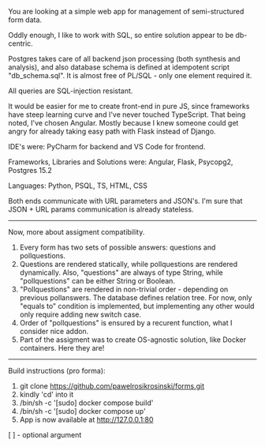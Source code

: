 You are looking at a simple web app for management of semi-structured form data.

Oddly enough, I like to work with SQL, so entire solution appear to be db-centric.

Postgres takes care of all backend json processing (both synthesis and analysis), and also database schema is defined at idempotent script "db_schema.sql". It is almost free of PL/SQL - only one element required it.

All queries are SQL-injection resistant.

It would be easier for me to create front-end in pure JS, since frameworks have steep learning curve and I've never touched TypeScript.
That being noted, I've chosen Angular. Mostly because I knew someone could get angry for already taking easy path with Flask instead of Django.

IDE's were: PyCharm for backend and VS Code for frontend.

Frameworks, Libraries and Solutions were: Angular, Flask, Psycopg2, Postgres 15.2

Languages: Python, PSQL, TS, HTML, CSS

Both ends communicate with URL parameters and JSON's. I'm sure that JSON + URL params communication is already stateless.

---

Now, more about assigment compatibility.

1. Every form has two sets of possible answers: questions and pollquestions.
2. Questions are rendered statically, while pollquestions are rendered dynamically. Also, "questions" are always of type String, while "pollquestions" can be either String or Boolean.
3. "Pollquestions" are rendered in non-trivial order - depending on previous pollanswers. The database defines relation tree. For now, only "equals to" condition is implemented, but implementing any other would only require adding new switch case.
4. Order of "pollquestions" is ensured by a recurent function, what I consider nice addon.
5. Part of the assigment was to create OS-agnostic solution, like Docker containers. Here they are!

---

Build instructions (pro forma):

1. git clone https://github.com/pawelrosikrosinski/forms.git
2. kindly 'cd' into it
3. /bin/sh -c '[sudo] docker compose build'
4. /bin/sh -c '[sudo] docker compose up'
5. App is now available at http://127.0.0.1:80

[ ] - optional argument
